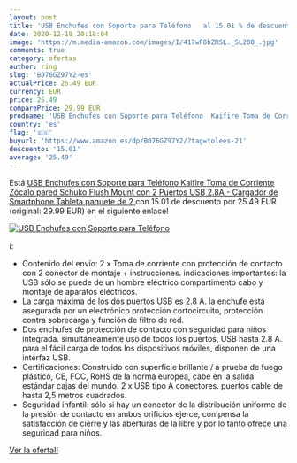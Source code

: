 ```yaml
---
layout: post
title: 'USB Enchufes con Soporte para Teléfono   al 15.01 % de descuento'
date: 2020-12-19 20:18:04
image: 'https://m.media-amazon.com/images/I/417wF8bZRSL._SL200_.jpg'
comments: true
category: ofertas
author: ring
slug: 'B076GZ97Y2-es'
actualPrice: 25.49 EUR
currency: EUR
price: 25.49
comparePrice: 29.99 EUR
prodname: 'USB Enchufes con Soporte para Teléfono  Kaifire Toma de Corriente Zócalo pared Schuko Flush Mount con 2 Puertos USB 2.8A - Cargador de Smartphone Tableta  paquete de 2 '
country: 'es'
flag: '🇪🇸'
buyurl: 'https://www.amazon.es/dp/B076GZ97Y2/?tag=tolees-21'
descuento: '15.01'
average: '25.49'
---
```


Está [USB Enchufes con Soporte para Teléfono  Kaifire Toma de Corriente Zócalo pared Schuko Flush Mount con 2 Puertos USB 2.8A - Cargador de Smartphone Tableta  paquete de 2 ](https://www.amazon.es/dp/B076GZ97Y2/?tag=tolees-21) con 15.01 de descuento por 25.49 EUR (original: 29.99 EUR) en el siguiente enlace!

[![USB Enchufes con Soporte para Teléfono  ](https://m.media-amazon.com/images/I/417wF8bZRSL._SL200_.jpg)](https://www.amazon.es/dp/B076GZ97Y2/?tag=tolees-21)

ℹ️:

- Contenido del envío: 2 x Toma de corriente con protección de contacto con 2 conector de montaje + instrucciones. indicaciones importantes: la USB sólo se puede de un hombre eléctrico compartimento cabo y montaje de aparatos eléctricos.
- La carga máxima de los dos puertos USB es 2.8 A. la enchufe está asegurada por un electrónico protección cortocircuito, protección contra sobrecarga y función de filtro de red.
- Dos enchufes de protección de contacto con seguridad para niños integrada. simultáneamente uso de todos los puertos, USB hasta 2.8 A. para el fácil carga de todos los dispositivos móviles, disponen de una interfaz USB.
- Certificaciones: Construido con superficie brillante / a prueba de fuego plástico, CE, FCC, RoHS de la norma europea, cabe en la salida estándar cajas del mundo. 2 x USB tipo A conectores. puertos cable de hasta 2,5 metros cuadrados.
- Seguridad infantil: sólo si hay un conector de la distribución uniforme de la presión de contacto en ambos orificios ejerce, compensa la satisfacción de cierre y las aberturas de la libre y por lo tanto ofrece una seguridad para niños.

[Ver la oferta!!](https://www.amazon.es/dp/B076GZ97Y2/?tag=tolees-21)
